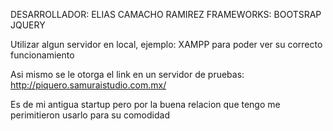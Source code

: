 DESARROLLADOR: ELIAS CAMACHO RAMIREZ
FRAMEWORKS:
  BOOTSRAP
  JQUERY
  
Utilizar algun servidor en local, ejemplo: XAMPP para poder ver su correcto funcionamiento


Asi mismo se le otorga el link en un servidor de pruebas:
http://piquero.samuraistudio.com.mx/

Es de mi antigua startup pero por la buena relacion que tengo me perimitieron usarlo para su comodidad
